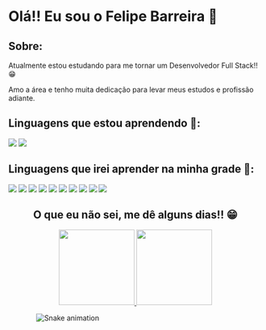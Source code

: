 # Olá!! Eu sou o Felipe Barreira 👋

## Sobre:

Atualmente estou estudando para me tornar um Desenvolvedor Full Stack!! 😁

Amo a área e tenho muita dedicação para levar meus estudos e profissão adiante.

## Linguagens que estou aprendendo 🥇:

<img src="https://img.shields.io/badge/HTML5-E34F26?style=for-the-badge&logo=html5&logoColor=white"/> <img src="https://img.shields.io/badge/CSS3-1572B6?style=for-the-badge&logo=css3&logoColor=white"/> 

## Linguagens que irei aprender na minha grade 🥈:
<img src ="https://img.shields.io/badge/JavaScript-323330?style=for-the-badge&logo=javascript&logoColor=F7DF1E"/> <img src="https://img.shields.io/badge/TypeScript-007ACC?style=for-the-badge&logo=typescript&logoColor=white"/> <img src="https://img.shields.io/badge/MySQL-005C84?style=for-the-badge&logo=mysql&logoColor=white"/> <img src="https://img.shields.io/badge/PHP-777BB4?style=for-the-badge&logo=php&logoColor=white"/> <img src="https://img.shields.io/badge/Sass-CC6699?style=for-the-badge&logo=sass&logoColor=white"/> <img src="https://img.shields.io/badge/jQuery-0769AD?style=for-the-badge&logo=jquery&logoColor=white"/> <img src="https://img.shields.io/badge/Bootstrap-563D7C?style=for-the-badge&logo=bootstrap&logoColor=white"/> <img src="https://img.shields.io/badge/Apache-D22128?style=for-the-badge&logo=Apache&logoColor=white"/> <img src="https://img.shields.io/badge/Ionic-3880FF?style=for-the-badge&logo=ionic&logoColor=white"/> <img src="https://img.shields.io/badge/Wordpress-21759B?style=for-the-badge&logo=wordpress&logoColor=white"/>

<div align="center">
<h2>O que eu não sei, me dê alguns dias!! 😁</h2>
</div>

<div align="center">
  <a href="https://github.com/fbarreirasz"> 
    <img height="150em" src="https://github-readme-stats.vercel.app/api?username=fbarreirasz&count_private=true&include_all_commits=true&show_icons=true&theme=dracula&hide_border=false&show_owner=true"/>
    <img height="150em" src="https://github-readme-stats.vercel.app/api/top-langs/?username=jonathan061&theme=dracula&hide_border=false&&layout=compact"/>
  </a>
</div>

&nbsp;&nbsp;&nbsp;&nbsp;&nbsp;&nbsp;&nbsp;&nbsp;&nbsp;&nbsp;&nbsp;&nbsp;&nbsp; ![Snake animation](https://github.com/danielbped/danielbped/blob/output/github-contribution-grid-snake.svg)
